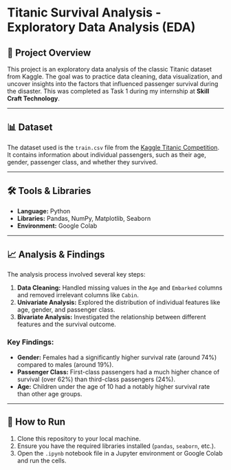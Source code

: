 # Titanic Survival Analysis - Exploratory Data Analysis (EDA)

## 📖 Project Overview
This project is an exploratory data analysis of the classic Titanic dataset from Kaggle. The goal was to practice data cleaning, data visualization, and uncover insights into the factors that influenced passenger survival during the disaster. This was completed as Task 1 during my internship at **Skill Craft Technology**.

---

## 📊 Dataset
The dataset used is the `train.csv` file from the [Kaggle Titanic Competition](https://www.kaggle.com/c/titanic/data). It contains information about individual passengers, such as their age, gender, passenger class, and whether they survived.

---

## 🛠️ Tools & Libraries
* **Language:** Python
* **Libraries:** Pandas, NumPy, Matplotlib, Seaborn
* **Environment:** Google Colab

---

## 📈 Analysis & Findings
The analysis process involved several key steps:
1.  **Data Cleaning:** Handled missing values in the `Age` and `Embarked` columns and removed irrelevant columns like `Cabin`.
2.  **Univariate Analysis:** Explored the distribution of individual features like age, gender, and passenger class.
3.  **Bivariate Analysis:** Investigated the relationship between different features and the survival outcome.

### Key Findings:
* **Gender:** Females had a significantly higher survival rate (around 74%) compared to males (around 19%).
* **Passenger Class:** First-class passengers had a much higher chance of survival (over 62%) than third-class passengers (24%).
* **Age:** Children under the age of 10 had a notably higher survival rate than other age groups.

---

## 🚀 How to Run
1. Clone this repository to your local machine.
2. Ensure you have the required libraries installed (`pandas`, `seaborn`, etc.).
3. Open the `.ipynb` notebook file in a Jupyter environment or Google Colab and run the cells.
